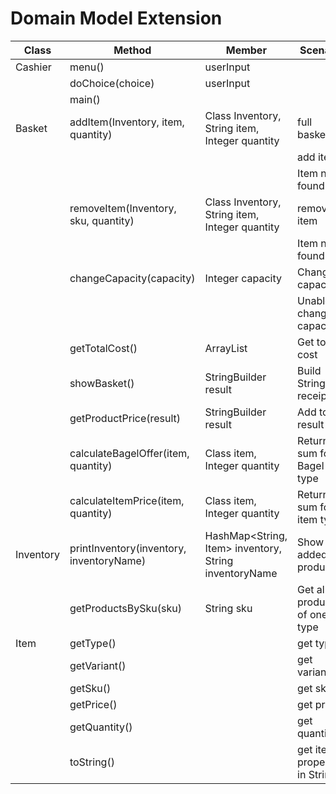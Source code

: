 # Domain Model Extension

| Class                | Method                                   | Member                                                | Scenario                      | Return                        |
|----------------------|------------------------------------------|-------------------------------------------------------|-------------------------------|-------------------------------|
| Cashier              | menu()                                   | userInput                                             |                               | response                      |
|                      | doChoice(choice)                         | userInput                                             |                               | response                      |
|                      | main()                                   |                                                       |                               |                               |
| Basket               | addItem(Inventory, item, quantity)       | Class Inventory, String item, Integer quantity        | full basket                   | false                         |
|                      |                                          |                                                       | add item                      | true                          |
|                      |                                          |                                                       | Item not found                | false                         |
|                      | removeItem(Inventory, sku, quantity)     | Class Inventory, String item, Integer quantity        | remove item                   | true                          |
|                      |                                          |                                                       | Item not found                | false                         |
|                      | changeCapacity(capacity)                 | Integer capacity                                      | Changed capacity              | true                          |
|                      |                                          |                                                       | Unable to change capacity     | false                         |
|                      | getTotalCost()                           | ArrayList<Item>                                       | Get total cost                | Return cost                   |
|                      | showBasket()                             | StringBuilder result                                  | Build String for receipt      | Receipt                       |
|                      | getProductPrice(result)                  | StringBuilder result                                  | Add to result                 | StringBuilder to showBasket() |
|                      | calculateBagelOffer(item, quantity)      | Class item, Integer quantity                          | Returns sum for Bagel type    | Integer discountedPrice       |
|                      | calculateItemPrice(item, quantity)       | Class item, Integer quantity                          | Returns sum for item type     | Integer discountedPrice       |
| Inventory            | printInventory(inventory, inventoryName) | HashMap<String, Item> inventory, String inventoryName | Show all added products       | String[]                      |
|                      | getProductsBySku(sku)                    | String sku                                            | Get all products of one type  | String[]                      |
| Item                 | getType()                                |                                                       | get type                      | String type                   |
|                      | getVariant()                             |                                                       | get variant                   | String variant                |
|                      | getSku()                                 |                                                       | get sku                       | String sku                    |
|                      | getPrice()                               |                                                       | get price                     | double price                  |
|                      | getQuantity()                            |                                                       | get quantity                  | int quantity                  |  
|                      | toString()                               |                                                       | get item properties in String | String Item properties        |
